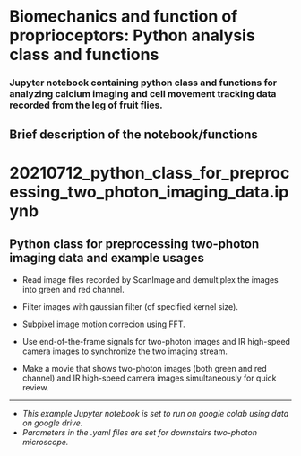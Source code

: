 # Biomechanics and function of proprioceptors: Python analysis class and functions

### Jupyter notebook containing python class and functions for analyzing calcium imaging and cell movement tracking data recorded from the leg of fruit flies.

## Brief description of the notebook/functions

# 20210712_python_class_for_preprocessing_two_photon_imaging_data.ipynb
## **Python class for preprocessing two-photon imaging data and example usages**

* Read image files recorded by ScanImage and demultiplex the images into green and red channel.

* Filter images with gaussian filter (of specified kernel size).

* Subpixel image motion correcion using FFT.

* Use end-of-the-frame signals for two-photon images and IR high-speed camera images to synchronize the two imaging stream.

* Make a movie that shows two-photon images (both green and red channel) and IR high-speed camera images simultaneously for quick review.



---
* *This example Jupyter notebook is set to run on google colab using data on google drive.*
* *Parameters in the .yaml files are set for downstairs two-photon microscope.*
